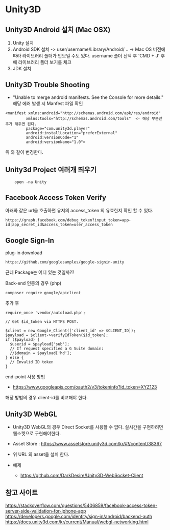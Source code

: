 # Unity3D

## Unity3D Android 설치 (Mac OSX)
1. Unity 설치
2. Android SDK 설치 
  -> user/username/Library/Android/ ..
  -> Mac OS 버전에 따라 라이브러리 폴더가 안보일 수도 있다. username 폴더 선택 후 'CMD + J' 후에 라이브러리 폴더 보기를 체크
3. JDK 설치

## Unity3D Trouble Shooting
 - "Unable to merge android manifests. See the Console for more details." 해당 에러 발생 시 Manfest 파일 확인
 ```
 <manifest xmlns:android="http://schemas.android.com/apk/res/android"
          xmlns:tools="http://schemas.android.com/tools"  <- 해당 부분만 추가 해주면 된다.
          package="com.unity3d.player" 
          android:installLocation="preferExternal" 
          android:versionCode="1" 
          android:versionName="1.0">
 ```

 위 와 같이 변경한다.

## Unity3d Project 여러개 띄우기

```
	open -na Unity
```

## Facebook Access Token Verify

아래와 같은 url을 호출하면 유저의 access_token 의 유효한지 확인 할 수 있다.

```
https://graph.facebook.com/debug_token?input_token=app-id|app_secret_id&access_token=user_access_token

```

## Google Sign-In 

plug-in download 

```
https://github.com/googlesamples/google-signin-unity
```

근데 Package는 어디 있는 것일까??

Back-end 인증의 경우 (php)
```
composer require google/apiclient
```

추가 후 

```
require_once 'vendor/autoload.php';

// Get $id_token via HTTPS POST.

$client = new Google_Client(['client_id' => $CLIENT_ID]);
$payload = $client->verifyIdToken($id_token);
if ($payload) {
  $userid = $payload['sub'];
  // If request specified a G Suite domain:
  //$domain = $payload['hd'];
} else {
  // Invalid ID token
}
```

end-point 사용 방법
 
 - https://www.googleapis.com/oauth2/v3/tokeninfo?id_token=XYZ123

해당 방법의 경우 client-id를 비교해야 한다. 

## Unity3D WebGL

- Unity3D WebGL의 경우 Direct Socket를 사용할 수 없다. 실시간을 구현하려면 웹소켓으로 구현해야한다.
- Asset Store : https://www.assetstore.unity3d.com/kr/#!/content/38367
- 위 URL 의 asset을 설치 한다.

- 예제 
	- https://github.com/DarkDesire/Unity3D-WebSocket-Client

## 참고 사이트

https://stackoverflow.com/questions/5406859/facebook-access-token-server-side-validation-for-iphone-app
https://developers.google.com/identity/sign-in/android/backend-auth
https://docs.unity3d.com/kr/current/Manual/webgl-networking.html